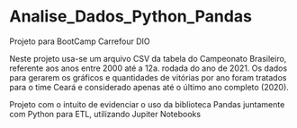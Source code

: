 # Analise_Dados_Python_Pandas
Projeto para BootCamp Carrefour DIO

Neste projeto usa-se um arquivo CSV da tabela do Campeonato Brasileiro, referente aos anos entre 2000 até a 12a. rodada do ano de 2021.
Os dados para gerarem os gráficos e quantidades de vitórias por ano foram tratados para o time Ceará e considerado apenas até o último ano completo (2020).

Projeto com o intuito de evidenciar o uso da biblioteca Pandas juntamente com Python para ETL, utilizando Jupiter Notebooks
